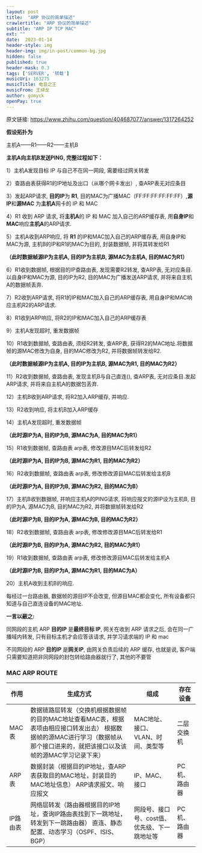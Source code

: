 ```yaml
---
layout: post
title:  "ARP 协议的简单描述"
crawlertitle: "ARP 协议的简单描述"
subtitle: "ARP IP TCP MAC"
ext: ""
date:  2023-01-14
header-style: img
header-img: img/in-post/common-bg.jpg
hidden: false
published: true
header-mask: 0.3
tags: ['SERVER', '转载']
musicUri: 163275
musicTitle: 电音之王
musicFrom: 王绎龙
author: gomyck
openPay: true
---
```


原文链接: https://www.zhihu.com/question/404687077/answer/1317264252

**假设拓扑为**

主机A——R1——R2——主机B

**主机A向主机B发送PING, 完整过程如下：**

1）主机A发现目标 IP 与自己不在同一网段, 需要经过网关转发

2）查路由表获得R1的IP地址及出口（从哪个网卡发出）, 查ARP表无对应条目

3）发起ARP请求, **目的IP**为 **R1**, 目的MAC为广播MAC（FF:FF:FF:FF:FF:FF）,**源IP**和**源MAC** 为**主机A**网卡的 IP 和 MAC

4）R1 收到 ARP 请求, 将**主机A**的 IP 和 MAC 加入自己的ARP缓存表, 用**自身IP**和**MAC**响应**主机A**的ARP请求.

5）主机A收到ARP响应, 将 **R1** 的IP和MAC加入自己的ARP缓存表, 用自身IP和MAC为源, 主机B的IP和R1的MAC为目的, 封装数据帧, 并将其转发给R1

**（此时数据帧源IP为主机A, 目的IP为主机B, 源MAC为主机A, 目的MAC为R1）**

6）R1收到数据帧, 根据目的IP查路由表, 发现需要R2转发, 查ARP表, 无对应条目.以自身IP和MAC为源, 目的IP为R2, 目的MAC为广播发送ARP请求, 并将来自主机A的数据帧丢弃.

7）R2收到ARP请求, 将R1的IP和MAC加入自己的ARP缓存表, 用自身IP和MAC响应主机R2的ARP请求.

8）R1收到ARP响应, 将R2的IP和MAC加入自己的ARP缓存表

9）主机A发现超时, 重发数据帧

10）R1收到数据帧, 查路由表, 须经R2转发, 查ARP表, 获得R2的MAC地址.将数据帧的源MAC修改为自身, 目的MAC修改为R2, 并将数据帧转发给R2.

**（此时数据帧源IP为主机A, 目的IP为主机B, 源MAC为R1, 目的MAC为R2）**

11）R2收到数据帧, 查路由表, 发现主机B与自己直连(), 查ARP表, 无对应条目.发起ARP请求, 并将来自主机A的数据包丢弃.

12）主机B收到ARP请求, 将R2加入ARP缓存, 并响应.

13）R2收到响应, 将主机B加入ARP缓存

14）主机A发现超时, 重发数据帧

**（此时源IP为A, 目的IP为B, 源MAC为A, 目的MAC为R1）**

15）R1收到数据帧, 查路由表 arp表, 修改源目MAC后转发给R2

**（此时源IP为A, 目的IP为B, 源MAC为R1, 目的MAC为R2）**

16）R2收到数据帧, 查路由表 arp表, 修改修改源目MAC后转发给主机B

**（此时源IP为A, 目的IP为B, 源MAC为R2, 目的MAC为B）**

17）主机B收到数据帧, 并响应主机A的PING请求, 将响应报文的源IP设为主机B, 目的IP为A, 源MAC为B, 目的MAC为R2, 并将数据帧转发给R2

**（此时源IP为B, 目的IP为A, 源MAC为B, 目的MAC为R2）**

18）R2收到数据帧, 查路由表 arp表, 修改修改源目MAC后转发给R1

**（此时源IP为B, 目的IP为A, 源MAC为R2, 目的MAC为R1）**

19）R1收到数据帧, 查路由表 arp表, 修改修改源目MAC后转发给主机A

**（此时源IP为B, 目的IP为A, 源MAC为R1, 目的MAC为A）**

20）主机A收到主机B的响应.

每经过一台路由器, 数据帧的源目IP不会改变, 但源目MAC都会变化, 所有设备都只知道与自己直连设备的MAC地址.

**一言以蔽之:**

同网段的主机 ARP **目的IP** 是**最终目标 IP**, 网关在收到 ARP 请求之后, 会在同一广播域内转发, 只有目标主机才会应答该请求, 并学习请求端的 IP 和 mac

不同网段的 ARP **目的IP** 是**网关IP**, 由网关负责后续的 ARP 缓存, 也就是说, 客户端只需要知道把非同网段的封包转给路由器就行了, 其他的不要管

### MAC ARP ROUTE

| 作用     | 生成方式                                                                                           | 组成                        | 存在设备     |
|--------|------------------------------------------------------------------------------------------------|---------------------------|----------|
| MAC表	  | 数据链路层转发（交换机根据数据帧的目的MAC地址查看MAC表，根据表项由相应接口转发出去）	根据数据帧的源MAC进行学习（数据帧从那个接口进来的，就把该接口以及该帧的源MAC学习记录下来） | 	MAC地址、接口、VLAN、时间、类型等	    | 二层交换机    |
| ARP表	  | 数据封装（根据目的IP地址，查ARP表获取目的MAC地址，封装目的MAC地址信息）	ARP请求报文、响应报文                                         | 	IP、MAC、接口                | 	PC机、路由器 |
| IP路由表	 | 网络层转发（路由器根据目的IP地址，查询IP路由表找到下一跳地址，转发到下一跳路由器）	直连、静态配置、动态学习（OSPF、ISIS、BGP）                        | 	网段号、接口号、cost值、优先级、下一跳地址等 | 	PC机、路由器 |
